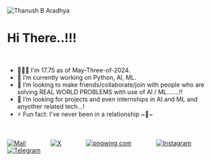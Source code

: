 ![Thanush B Aradhya](https://github.com/Thanush-B-Aradhya/Thanush-B-Aradhya/assets/146853395/68c85bc7-bcd6-4cfa-b040-603147e7365c)

<h1><centre>Hi There..!!!</centre></h1><br>

 - 🚶🏼‍♂️ I'm 17.75 as of May-Three-of-2024.
 - 🔭 I’m currently working on Python, AI, ML.
 - 👯 I’m looking to make friends/collaborate/join with people who are solving REAL WORLD PROBLEMS with use of AI / ML.......!!
 - 🤔 I’m looking for projects and even internships in AI and ML and anyother related tech...!
 - ⚡ Fun fact: I've never been in a relationship ~💞~
<br>

<a href="mailto:thanush.connect@gmail.com">![Mail](https://github.com/Thanush-B-Aradhya/Thanush-B-Aradhya/assets/146853395/8b7112f2-000f-4297-a623-fa39056332ab)</a> &emsp; &emsp; &emsp; 
[![X](https://github.com/Thanush-B-Aradhya/Thanush-B-Aradhya/assets/146853395/a626e5fa-89a0-49ee-97a3-c42356a3a0d1)](https://twitter.com/HeIsThanush) &emsp; &emsp; &emsp;
[![pngwing com](https://github.com/Thanush-B-Aradhya/Thanush-B-Aradhya/assets/146853395/d804f1f3-2fe3-47b3-9a85-e4825ab613c6)](https://www.linkedin.com/in/thanush-b-%E2%80%8Earadhya-2ab3b421a/) &emsp; &emsp; &emsp;
[![Instagram](https://github.com/Thanush-B-Aradhya/Thanush-B-Aradhya/assets/146853395/4bc7fa1a-8309-4387-95e2-f68cf2ffbe1b)](https://www.instagram.com/thanush.b.aradhya/) &emsp; &emsp; &emsp;
[![Telegram](https://github.com/Thanush-B-Aradhya/Thanush-B-Aradhya/assets/146853395/6981ff8d-8dca-4f92-8a49-9b209d6a0006)](https://t.me/THANUSH_B_ARADHYA) &emsp; &emsp; &emsp;
